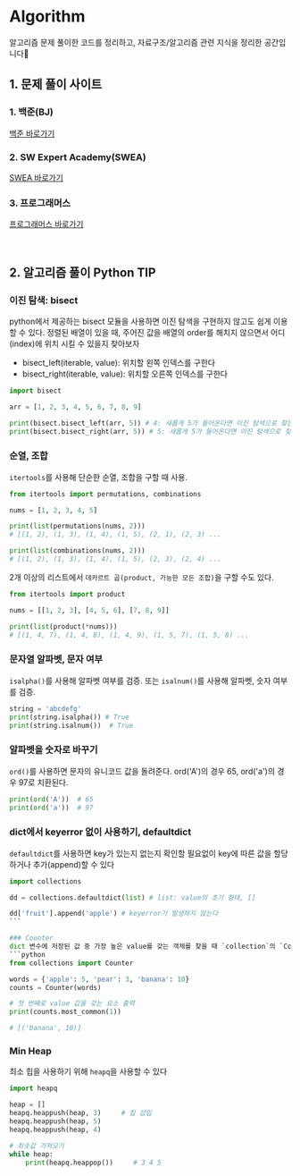 # Algorithm

알고리즘 문제 풀이한 코드를 정리하고, 자료구조/알고리즘 관련 지식을 정리한 공간입니다🧐

## 1. 문제 풀이 사이트

### 1. 백준(BJ)

[백준 바로가기](https://www.acmicpc.net)

### 2. SW Expert Academy(SWEA)

[SWEA 바로가기](https://www.swexpertacademy.com)

### 3. 프로그래머스

[프로그래머스 바로가기](https://programmers.co.kr/)

<br />

## 2. 알고리즘 풀이 Python TIP

### 이진 탐색: bisect

python에서 제공하는 bisect 모듈을 사용하면 이진 탐색을 구현하지 않고도 쉽게 이용할 수 있다.
정렬된 배열이 있을 때, 주어진 값을 배열의 order를 해치지 않으면서 어디(index)에 위치 시킬 수 있을지 찾아보자

- bisect_left(iterable, value): 위치할 왼쪽 인덱스를 구한다
- bisect_right(iterable, value): 위치할 오른쪽 인덱스를 구한다

```python
import bisect

arr = [1, 2, 3, 4, 5, 6, 7, 8, 9]

print(bisect.bisect_left(arr, 5)) # 4: 새롭게 5가 들어온다면 이진 탐색으로 찾은 값을 기준으로 왼쪽에 위치
print(bisect.bisect_right(arr, 5)) # 5: 새롭게 5가 들어온다면 이진 탐색으로 찾은 값을 기준으로 오른쪽에 위치
```

### 순열, 조합

`itertools`를 사용해 단순한 순열, 조합을 구할 때 사용.

```python
from itertools import permutations, combinations

nums = [1, 2, 3, 4, 5]

print(list(permutations(nums, 2)))
# [(1, 2), (1, 3), (1, 4), (1, 5), (2, 1), (2, 3) ...

print(list(combinations(nums, 2)))
# [(1, 2), (1, 3), (1, 4), (1, 5), (2, 3), (2, 4) ...
```

2개 이상의 리스트에서 `데카르트 곱(product, 가능한 모든 조합)`을 구할 수도 있다.

```python
from itertools import product

nums = [[1, 2, 3], [4, 5, 6], [7, 8, 9]]

print(list(product(*nums)))
# [(1, 4, 7), (1, 4, 8), (1, 4, 9), (1, 5, 7), (1, 5, 8) ...
```

### 문자열 알파벳, 문자 여부

`isalpha()`를 사용해 알파벳 여부를 검증. 또는 `isalnum()`를 사용해 알파벳, 숫자 여부를 검증.

```python
string = 'abcdefg'
print(string.isalpha()) # True
print(string.isalnum())  # True

```

### 알파벳을 숫자로 바꾸기

`ord()`를 사용하면 문자의 유니코드 값을 돌려준다. ord('A')의 경우 65, ord('a')의 경우 97로 치환된다.

```python
print(ord('A'))  # 65
print(ord('a'))  # 97
```

### dict에서 keyerror 없이 사용하기, defaultdict

`defaultdict`를 사용하면 key가 있는지 없는지 확인할 필요없이 key에 따른 값을 할당하거나 추가(append)할 수 있다

````python
import collections

dd = collections.defaultdict(list) # list: value의 초기 형태, []

dd['fruit'].append('apple') # keyerror가 발생하지 않는다
```

### Counter
dict 변수에 저장된 값 중 가장 높은 value를 갖는 객체를 찾을 때 `collection`의 `Counter`를 사용할 수 있다.
```python
from collections import Counter

words = {'apple': 5, 'pear': 3, 'banana': 10}
counts = Counter(words)

# 첫 번째로 value 값을 갖는 요소 출력
print(counts.most_common(1))

# [('banana', 10)]
````

### Min Heap

최소 힙을 사용하기 위해 `heapq`을 사용할 수 있다

```python
import heapq

heap = []
heapq.heappush(heap, 3)     # 힙 삽입
heapq.heappush(heap, 5)
heapq.heappush(heap, 4)

# 최솟값 가져오기
while heap:
    print(heapq.heappop())     # 3 4 5
```
